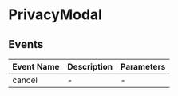 # PrivacyModal

## Events

<!-- @vuese:PrivacyModal:events:start -->
|Event Name|Description|Parameters|
|---|---|---|
|cancel|-|-|

<!-- @vuese:PrivacyModal:events:end -->
